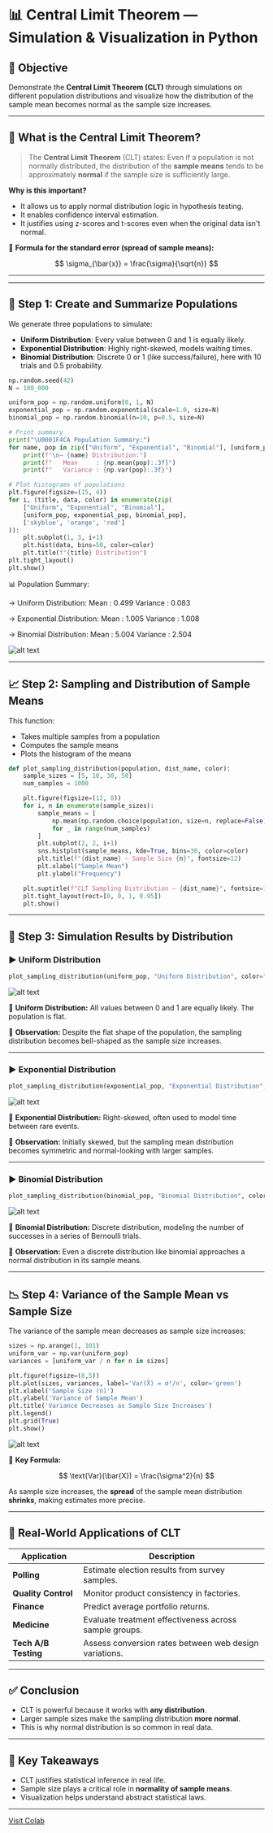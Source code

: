 # 📊 Central Limit Theorem — Simulation & Visualization in Python

## 🎯 Objective

Demonstrate the **Central Limit Theorem (CLT)** through simulations on different population distributions and visualize how the distribution of the sample mean becomes normal as the sample size increases.

---

## 📖 What is the Central Limit Theorem?

> The **Central Limit Theorem** (CLT) states:
> Even if a population is not normally distributed, the distribution of the **sample means** tends to be approximately **normal** if the sample size is sufficiently large.

**Why is this important?**
- It allows us to apply normal distribution logic in hypothesis testing.
- It enables confidence interval estimation.
- It justifies using z-scores and t-scores even when the original data isn't normal.

📘 **Formula for the standard error (spread of sample means):**

$$
\sigma_{\bar{x}} = \frac{\sigma}{\sqrt{n}}
$$


---

---

## 🧪 Step 1: Create and Summarize Populations

We generate three populations to simulate:
- **Uniform Distribution**: Every value between 0 and 1 is equally likely.
- **Exponential Distribution**: Highly right-skewed, models waiting times.
- **Binomial Distribution**: Discrete 0 or 1 (like success/failure), here with 10 trials and 0.5 probability.

```python
np.random.seed(42)
N = 100_000

uniform_pop = np.random.uniform(0, 1, N)
exponential_pop = np.random.exponential(scale=1.0, size=N)
binomial_pop = np.random.binomial(n=10, p=0.5, size=N)

# Print summary
print("\U0001F4CA Population Summary:")
for name, pop in zip(["Uniform", "Exponential", "Binomial"], [uniform_pop, exponential_pop, binomial_pop]):
    print(f"\n→ {name} Distribution:")
    print(f"   Mean     : {np.mean(pop):.3f}")
    print(f"   Variance : {np.var(pop):.3f}")

# Plot histograms of populations
plt.figure(figsize=(15, 4))
for i, (title, data, color) in enumerate(zip(
    ["Uniform", "Exponential", "Binomial"],
    [uniform_pop, exponential_pop, binomial_pop],
    ['skyblue', 'orange', 'red']
)):
    plt.subplot(1, 3, i+1)
    plt.hist(data, bins=50, color=color)
    plt.title(f"{title} Distribution")
plt.tight_layout()
plt.show()
```

📊 Population Summary:

→ Uniform Distribution:
   Mean     : 0.499
   Variance : 0.083

→ Exponential Distribution:
   Mean     : 1.005
   Variance : 1.008

→ Binomial Distribution:
   Mean     : 5.004
   Variance : 2.504

![alt text](image-16.png)

---

## 📈 Step 2: Sampling and Distribution of Sample Means

This function:
- Takes multiple samples from a population
- Computes the sample means
- Plots the histogram of the means

```python
def plot_sampling_distribution(population, dist_name, color):
    sample_sizes = [5, 10, 30, 50]
    num_samples = 1000

    plt.figure(figsize=(12, 8))
    for i, n in enumerate(sample_sizes):
        sample_means = [
            np.mean(np.random.choice(population, size=n, replace=False))
            for _ in range(num_samples)
        ]
        plt.subplot(2, 2, i+1)
        sns.histplot(sample_means, kde=True, bins=30, color=color)
        plt.title(f"{dist_name} — Sample Size {n}", fontsize=12)
        plt.xlabel("Sample Mean")
        plt.ylabel("Frequency")

    plt.suptitle(f"CLT Sampling Distribution — {dist_name}", fontsize=16, weight="bold")
    plt.tight_layout(rect=[0, 0, 1, 0.95])
    plt.show()
```

---

## 🔬 Step 3: Simulation Results by Distribution

### ▶️ Uniform Distribution

```python
plot_sampling_distribution(uniform_pop, "Uniform Distribution", color="skyblue")
```

![alt text](image-17.png)

📘 **Uniform Distribution:** All values between 0 and 1 are equally likely. The population is flat.

🧠 **Observation:** Despite the flat shape of the population, the sampling distribution becomes bell-shaped as the sample size increases.

---

### ▶️ Exponential Distribution

```python
plot_sampling_distribution(exponential_pop, "Exponential Distribution", color="orange")
```

![alt text](image-18.png)

📘 **Exponential Distribution:** Right-skewed, often used to model time between rare events.

🧠 **Observation:** Initially skewed, but the sampling mean distribution becomes symmetric and normal-looking with larger samples.

---

### ▶️ Binomial Distribution

```python
plot_sampling_distribution(binomial_pop, "Binomial Distribution", color="red")
```

![alt text](image-19.png)

📘 **Binomial Distribution:** Discrete distribution, modeling the number of successes in a series of Bernoulli trials.

🧠 **Observation:** Even a discrete distribution like binomial approaches a normal distribution in its sample means.

---

## 📉 Step 4: Variance of the Sample Mean vs Sample Size

The variance of the sample mean decreases as sample size increases:

```python
sizes = np.arange(1, 101)
uniform_var = np.var(uniform_pop)
variances = [uniform_var / n for n in sizes]

plt.figure(figsize=(8,5))
plt.plot(sizes, variances, label='Var(X̄) = σ²/n', color='green')
plt.xlabel('Sample Size (n)')
plt.ylabel('Variance of Sample Mean')
plt.title('Variance Decreases as Sample Size Increases')
plt.legend()
plt.grid(True)
plt.show()
```
![alt text](image-20.png)

📘 **Key Formula:**

$$
\text{Var}(\bar{X}) = \frac{\sigma^2}{n}
$$


As sample size increases, the **spread** of the sample mean distribution **shrinks**, making estimates more precise.

---

## 💼 Real-World Applications of CLT

| Application        | Description |
|--------------------|-------------|
| **Polling**        | Estimate election results from survey samples. |
| **Quality Control**| Monitor product consistency in factories. |
| **Finance**        | Predict average portfolio returns. |
| **Medicine**       | Evaluate treatment effectiveness across sample groups. |
| **Tech A/B Testing**| Assess conversion rates between web design variations. |

---

## ✅ Conclusion

- CLT is powerful because it works with **any distribution**.
- Larger sample sizes make the sampling distribution **more normal**.
- This is why normal distribution is so common in real data.

---

## 🧠 Key Takeaways

- CLT justifies statistical inference in real life.
- Sample size plays a critical role in **normality of sample means**.
- Visualization helps understand abstract statistical laws.

---

[Visit Colab](https://colab.research.google.com/drive/1AqZp6He27r2g35L7x-La4TO19ZyJtbpP?usp=sharing)
